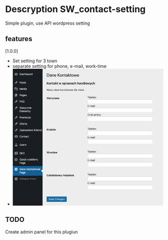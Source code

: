 # Descryption SW_contact-setting

Simple plugin, use API wordpress setting

## features

[1.0.0]

- Set setting for 3 town
- separate setting for phone, e-mail, work-time
- ![version 1.0.0](info-1-0-0.png)

## TODO

Create admin panel for this plugiun

